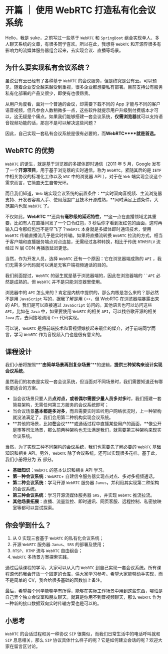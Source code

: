 开篇 ｜ 使用 WebRTC 打造私有化会议系统
========================

Hello，我是 suke，之前写过一些基于 `WebRTC` 和 `SpringBoot` 组合实现单人、多人聊天系统的文章，有很多同学喜欢。所以在此，我想将 `WebRTC` 和开源界很多有影响力的流媒体服务器组合起来，去实现会议、直播等场景。

为什么要实现私有会议系统？
-------------

虽说公有云已经有了各种基于 `WebRTC` 的会议服务，但是终究是公有云。可以预见，随着企业安全越来越受到重视，很多企业都想要私有部署。目前支持公有服务私有化部署的产品又很少，即使有也很昂贵。

从用户角度看，面对一个普通的会议，却需要下载不同的 App 才能与不同的客户语音视频，但凡参会人数稍微多一点，这些软件就提示用户升级到付费版本才可以，这无疑是个痛点。如果我们能够搭建一套会议系统，**仅需浏览器**就可以支持语音视频功能的话，那岂不是可以解决这些问题？

因此，自己实现一套私有会议系统是很有必要的，而**WebRTC****就是首选。**

WebRTC 的优势
----------

`WebRTC` 的诞生，就是基于浏览器的多媒体即时通信（2011 年 5 月，Google 发布了一个**开源项目**，用于基于浏览器的实时通信，称为 `WebRTC`。紧随其后的是 `IETF` 中相关协议的标准化工作以及 `W3C` 中的浏览器 API ），对于在 `Web` 端实现会议这个需求而言，它简直天生自带光环。

而且我们知道，`Web` 端实现会议系统的前置条件：**实时双向音视频、主流浏览器支持、开发者容易入手、使用范围广且技术开源成熟，**同时满足上述条件，大范围内也就 `WebRTC` 了。

不仅如此，**WebRTC** **还具有****毫秒级的延迟特性****，**这一点在直播领域尤其重要，比如有人在直播间发了一个口令红包，3 秒后你才看到发红包的画面，这时再输入口令那红包岂不是早飞了？`WebRTC` 本身就是多媒体即时通讯技术，使用 `WebRTC` 传输直播流几乎是实时传输。如果将直播流转换 `WebRTC` 拉流的方式，相当于客户端和直播服务端点对点连接，无需经过各种转换，相比于传统 `RTMP`/`FLV` 流经过 N 层 CDN 再播放延迟更低。

当然，作为开发人员，选择 `WebRTC` 还有一个原因：它在浏览器端成熟的 `API` ，我们无需多少代码就可以满足无客户端视频通话的目的。

我们前面提过，`WebRTC` 的诞生就是基于浏览器端的，因此在浏览器端的 ` ``API ` 必然是成熟的。但 `WebRTC` 并不是只能浏览器里使用。

浏览器中的 `API` 怎么来的？肯定是内核中提供的，那么内核是怎么来的？那必然不是用 `JavaScript` 写的，据我了解是用 `C++`，但 WebRTC 在浏览器端暴露出来的 API，我们是可以直接通过 `JavaScript` 访问的。其他语言也可以访问这些 `API`，比如在 `Java` 中，如果要使用 `WebRTC` 的相关 `API`，可以找谷歌开源的相关 `Java` 库，去间接地调用 `C++` 代码实现。

可以说，`WebRTC` 是将前端技术和音视频嫁接起来最佳的媒介，对于前端同学而言，学习 `WebRTC` 作为音视频入门也是很有意义的。

课程设计
----

我们小册将按照**“****由简单场景再到复杂场景****”**的逻辑，**提供三种架构来设计实现会议系统**。

虽然我们的初衷是实现一套会议系统，但当面对不同场景时，我们需要知道还有哪些更适合的方案。

*   当会议场景只要人员**点对点，或者偶尔需要少量人员多对多**时，我们搭建一套简易架构，无需任何第三方服务的会议系统即可；
*   当会议场景**基本都是多对多**，而且需要实时监听用户网络状况时，上一种架构就没法满足了，我们会用第二种机构实现会议系统。
*   **其他的场景，比如****在****会议****或通话过程中直播某些用户的画面，**像公开庭审等司法场景，那么前两种架构也无法满足我们，就需要第三种架构来现实会议系统。

当然，为了实现三种不同架构的会议系统，我们也需要先了解必要的 `WebRTC` 基础知识和相关 API。另外，`WebRTC` 除了会议系统，还可以实现很多花样。基于此，我们小册将分为 **五** 部分。

*   **基础知识**：`WebRTC` 的基本认识和相关 API 学习。
*   **第一种会议系统**：`WebRTC`\+ 自建信令服务器实现点对点、多对多视频通话。
*   **第二种会议系统**：学习开源 `WebRTC` 服务器 `Janus`，并利用其实现第二种架构的会议系统。
*   **第三种会议系统**：学习开源流媒体服务器 `SRS`，并实现 `WebRTC` 推流拉流。
*   **其他场景拓展**：直播、流量监控、即时通讯、网页客服、远程控制、私密放映室等都可以尝试探索。

你会学到什么？
-------

1.  从 0 实现三套基于 `WebRTC` 的私有化会议系统；
2.  开源 `WebRTC` 服务器 `Janus`、`SRS` 的部署及使用；
3.  `RTSP`、`RTMP` 流与 `WebRTC` 自由组合；
4.  `WebRTC` 多场景方案探索实践。

通过后续课程的学习，大家可以从入门 `WebRTC` 到自己实现一套会议系统。所有课程源代码我会开放一个固定的仓库，供大家学习参考。希望大家能够动手实现，而不是简单的 CV，我会给很多基础的函数加上备注。

最后，希望每个同学能够学有所得，能够在实际工作场景中用到这些东西，哪怕是自己弄个独立会议室和朋友聊天。就算是你用不到音视频聊天，那么 `WebRTC` 作为一种新的接口数据双向实时传输方案也是可以的。

小思考
---

`WebRTC` 的会话过程和另一种协议 `SIP` 很类似，而我们日常生活中的电话呼叫就和 `SIP` 息息相关，那么 `SIP` 协议具体什么样子的呢？它是如何建立会话的呢？欢迎大家在留言区讨论。